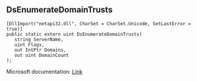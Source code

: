 ## DsEnumerateDomainTrusts

```
[DllImport("netapi32.dll", CharSet = CharSet.Unicode, SetLastError = true)]
public static extern uint DsEnumerateDomainTrusts(
   string ServerName,
   uint Flags,
   out IntPtr Domains,
   out uint DomainCount
);
```

Microsoft documentation: [Link](https://docs.microsoft.com/en-us/windows/win32/api/dsgetdc/nf-dsgetdc-dsenumeratedomaintrustsw)
